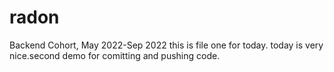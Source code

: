 # radon
Backend Cohort, May 2022-Sep 2022
this is file one for today. today is very nice.second demo for comitting and pushing code.